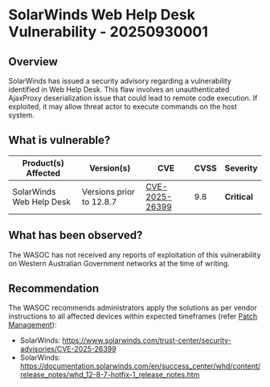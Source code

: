 # SolarWinds Web Help Desk Vulnerability - 20250930001

## Overview
SolarWinds has issued a security advisory regarding a vulnerability identified in Web Help Desk. This flaw involves an unauthenticated AjaxProxy deserialization issue that could lead to remote code execution. If exploited, it may allow threat actor to execute commands on the host system.

## What is vulnerable?

| Product(s) Affected       | Version(s)               | CVE                                                               | CVSS | Severity     |
| ------------------------- | ------------------------ | ----------------------------------------------------------------- | ---- | ------------ |
| SolarWinds Web Help Desk | Versions prior to 12.8.7 | [CVE-2025-26399](https://nvd.nist.gov/vuln/detail/CVE-2025-26399) | 9.8 | **Critical** |

## What has been observed?

The WASOC has not received any reports of exploitation of this vulnerability on Western Australian Government networks at the time of writing.

## Recommendation

The WASOC recommends administrators apply the solutions as per vendor instructions to all affected devices within expected timeframes (refer [Patch Management](../guidelines/patch-management.md)):

- SolarWinds: <https://www.solarwinds.com/trust-center/security-advisories/CVE-2025-26399>
- SolarWinds: <https://documentation.solarwinds.com/en/success_center/whd/content/release_notes/whd_12-8-7-hotfix-1_release_notes.htm>
